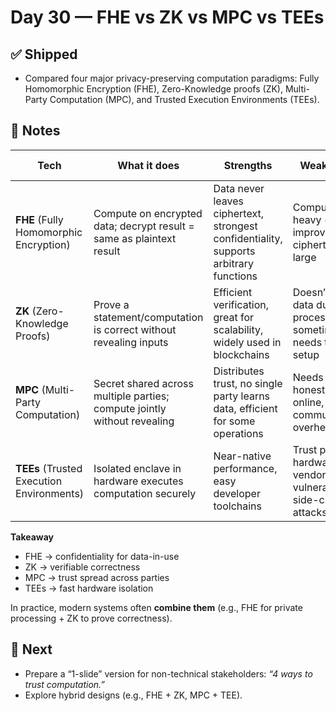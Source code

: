 # Day 30 — FHE vs ZK vs MPC vs TEEs

## ✅ Shipped
- Compared four major privacy-preserving computation paradigms: Fully Homomorphic Encryption (FHE), Zero-Knowledge proofs (ZK), Multi-Party Computation (MPC), and Trusted Execution Environments (TEEs).

## 🧠 Notes

| Tech | What it does | Strengths | Weaknesses | Example use cases |
|------|--------------|-----------|-------------|-------------------|
| **FHE** (Fully Homomorphic Encryption) | Compute on encrypted data; decrypt result = same as plaintext result | Data never leaves ciphertext, strongest confidentiality, supports arbitrary functions | Computationally heavy (though improving), ciphertexts large | Confidential smart contracts (Zama FHEVM), encrypted ML inference |
| **ZK** (Zero-Knowledge Proofs) | Prove a statement/computation is correct without revealing inputs | Efficient verification, great for scalability, widely used in blockchains | Doesn’t hide data during processing, sometimes needs trusted setup | zkRollups, anonymous credentials, verifiable on-chain computation |
| **MPC** (Multi-Party Computation) | Secret shared across multiple parties; compute jointly without revealing | Distributes trust, no single party learns data, efficient for some operations | Needs multiple honest parties online, high communication overhead | Joint auctions, private set intersection, collaborative analytics |
| **TEEs** (Trusted Execution Environments) | Isolated enclave in hardware executes computation securely | Near-native performance, easy developer toolchains | Trust placed in hardware vendor, vulnerable to side-channel attacks | Cloud confidential computing, off-chain blockchain oracles |

**Takeaway**  
- FHE → confidentiality for data-in-use  
- ZK → verifiable correctness  
- MPC → trust spread across parties  
- TEEs → fast hardware isolation  

In practice, modern systems often **combine them** (e.g., FHE for private processing + ZK to prove correctness).

## 🎯 Next
- Prepare a “1-slide” version for non-technical stakeholders: *“4 ways to trust computation.”*
- Explore hybrid designs (e.g., FHE + ZK, MPC + TEE).
